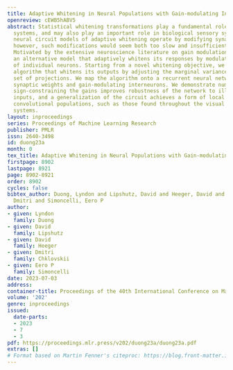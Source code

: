 ```yaml
---
title: Adaptive Whitening in Neural Populations with Gain-modulating Interneurons
openreview: cEWB5hABV5
abstract: Statistical whitening transformations play a fundamental role in many computational
  systems, and may also play an important role in biological sensory systems. Existing
  neural circuit models of adaptive whitening operate by modifying synaptic interactions;
  however, such modifications would seem both too slow and insufficiently reversible.
  Motivated by the extensive neuroscience literature on gain modulation, we propose
  an alternative model that adaptively whitens its responses by modulating the gains
  of individual neurons. Starting from a novel whitening objective, we derive an online
  algorithm that whitens its outputs by adjusting the marginal variances of an overcomplete
  set of projections. We map the algorithm onto a recurrent neural network with fixed
  synaptic weights and gain-modulating interneurons. We demonstrate numerically that
  sign-constraining the gains improves robustness of the network to ill-conditioned
  inputs, and a generalization of the circuit achieves a form of local whitening in
  convolutional populations, such as those found throughout the visual or auditory
  systems.
layout: inproceedings
series: Proceedings of Machine Learning Research
publisher: PMLR
issn: 2640-3498
id: duong23a
month: 0
tex_title: Adaptive Whitening in Neural Populations with Gain-modulating Interneurons
firstpage: 8902
lastpage: 8921
page: 8902-8921
order: 8902
cycles: false
bibtex_author: Duong, Lyndon and Lipshutz, David and Heeger, David and Chklovskii,
  Dmitri and Simoncelli, Eero P
author:
- given: Lyndon
  family: Duong
- given: David
  family: Lipshutz
- given: David
  family: Heeger
- given: Dmitri
  family: Chklovskii
- given: Eero P
  family: Simoncelli
date: 2023-07-03
address: 
container-title: Proceedings of the 40th International Conference on Machine Learning
volume: '202'
genre: inproceedings
issued:
  date-parts:
  - 2023
  - 7
  - 3
pdf: https://proceedings.mlr.press/v202/duong23a/duong23a.pdf
extras: []
# Format based on Martin Fenner's citeproc: https://blog.front-matter.io/posts/citeproc-yaml-for-bibliographies/
---
```

